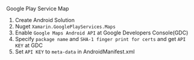 Google Play Service Map

1. Create Android Solution 
2. Nuget `Xamarin.GooglePlayServices.Maps`
3. Enable `Google Maps Android API` at Google Developers Console(GDC)
4. Specify `package name` and `SHA-1 finger print for certs` and get `API KEY` at GDC
5. Set `API KEY` to `meta-data` in AndroidManifest.xml 
